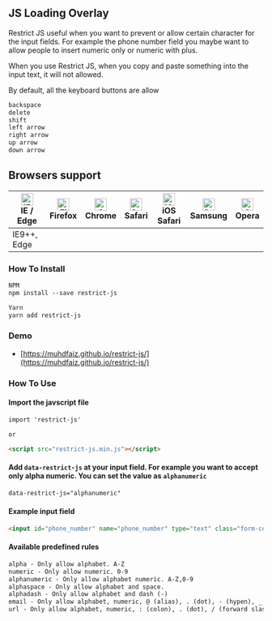 ## JS Loading Overlay

Restrict JS useful when you want to prevent or allow certain character for the input fields. For example the phone number field you maybe
want to allow people to insert numeric only or numeric with plus.

When you use Restrict JS, when you copy and paste something into the input text, it will not allowed.

By default, all the keyboard buttons are allow

```markdown
backspace
delete
shift
left arrow
right arrow
up arrow
down arrow
```

## Browsers support

| [<img src="https://raw.githubusercontent.com/alrra/browser-logos/master/src/edge/edge_48x48.png" alt="IE / Edge" width="24px" height="24px" />](http://godban.github.io/browsers-support-badges/)</br>IE / Edge | [<img src="https://raw.githubusercontent.com/alrra/browser-logos/master/src/firefox/firefox_48x48.png" alt="Firefox" width="24px" height="24px" />](http://godban.github.io/browsers-support-badges/)</br>Firefox | [<img src="https://raw.githubusercontent.com/alrra/browser-logos/master/src/chrome/chrome_48x48.png" alt="Chrome" width="24px" height="24px" />](http://godban.github.io/browsers-support-badges/)</br>Chrome | [<img src="https://raw.githubusercontent.com/alrra/browser-logos/master/src/safari/safari_48x48.png" alt="Safari" width="24px" height="24px" />](http://godban.github.io/browsers-support-badges/)</br>Safari | [<img src="https://raw.githubusercontent.com/alrra/browser-logos/master/src/safari-ios/safari-ios_48x48.png" alt="iOS Safari" width="24px" height="24px" />](http://godban.github.io/browsers-support-badges/)</br>iOS Safari | [<img src="https://raw.githubusercontent.com/alrra/browser-logos/master/src/samsung-internet/samsung-internet_48x48.png" alt="Samsung" width="24px" height="24px" />](http://godban.github.io/browsers-support-badges/)</br>Samsung | [<img src="https://raw.githubusercontent.com/alrra/browser-logos/master/src/opera/opera_48x48.png" alt="Opera" width="24px" height="24px" />](http://godban.github.io/browsers-support-badges/)</br>Opera |
| --------- | --------- | --------- | --------- | --------- | --------- | --------- |
| IE9++, Edge

### How To Install
```markdown
NPM
npm install --save restrict-js

Yarn
yarn add restrict-js
```

### Demo
- [https://muhdfaiz.github.io/restrict-js/](https://muhdfaiz.github.io/restrict-js/)

### How To Use

#### Import the javscript file
```markdown
import 'restrict-js'

or

<script src="restrict-js.min.js"></script>
```

#### Add `data-restrict-js` at your input field. For example you want to accept only alpha numeric. You can set the value as `alphanumeric`
```markdown
data-restrict-js="alphanumeric"
```

#### Example input field
```markdown
<input id="phone_number" name="phone_number" type="text" class="form-control" data-restrict-js="numeric">
```

#### Available predefined rules

```markdown
alpha - Only allow alphabet. A-Z
numeric - Only allow numeric. 0-9
alphanumeric - Only allow alphabet numeric. A-Z,0-9
alphaspace - Only allow alphabet and space.
alphadash - Only allow alphabet and dash (-)
email - Only allow alphabet, numeric, @ (alias), . (dot), - (hypen), _ (underscore)
url - Only allow alphabet, numeric, : (colon), . (dot), / (forward slash)
```
